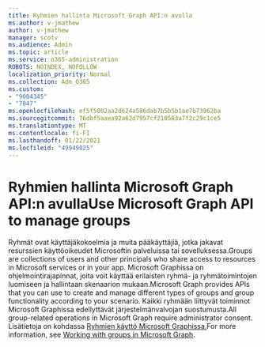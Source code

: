 ```yaml
---
title: Ryhmien hallinta Microsoft Graph API:n avulla
ms.author: v-jmathew
author: v-jmathew
manager: scotv
ms.audience: Admin
ms.topic: article
ms.service: o365-administration
ROBOTS: NOINDEX, NOFOLLOW
localization_priority: Normal
ms.collection: Adm_O365
ms.custom:
- "9004345"
- "7847"
ms.openlocfilehash: ef5f5002aa2d624a586dab7b5b5b1ae7b73962ba
ms.sourcegitcommit: 76dbf5aaea92a62d7957cf210583a7f2c29c1ce5
ms.translationtype: MT
ms.contentlocale: fi-FI
ms.lasthandoff: 01/22/2021
ms.locfileid: "49949825"
---
```

# <a name="use-microsoft-graph-api-to-manage-groups"></a><span data-ttu-id="989dd-102">Ryhmien hallinta Microsoft Graph API:n avulla</span><span class="sxs-lookup"><span data-stu-id="989dd-102">Use Microsoft Graph API to manage groups</span></span>

<span data-ttu-id="989dd-103">Ryhmät ovat käyttäjäkokoelmia ja muita pääkäyttäjiä, jotka jakavat resurssien käyttöoikeudet Microsoftin palveluissa tai sovelluksessa.</span><span class="sxs-lookup"><span data-stu-id="989dd-103">Groups are collections of users and other principals who share access to resources in Microsoft services or in your app.</span></span> <span data-ttu-id="989dd-104">Microsoft Graphissa on ohjelmointirajapinnat, joita voit käyttää erilaisten ryhmä- ja ryhmätoimintojen luomiseen ja hallintaan skenaarion mukaan.</span><span class="sxs-lookup"><span data-stu-id="989dd-104">Microsoft Graph provides APIs that you can use to create and manage different types of groups and group functionality according to your scenario.</span></span> <span data-ttu-id="989dd-105">Kaikki ryhmään liittyvät toiminnot Microsoft Graphissa edellyttävät järjestelmänvalvojan suostumusta.</span><span class="sxs-lookup"><span data-stu-id="989dd-105">All group-related operations in Microsoft Graph require administrator consent.</span></span> <span data-ttu-id="989dd-106">Lisätietoja on kohdassa [Ryhmien käyttö Microsoft Graphissa.](https://docs.microsoft.com/graph/api/resources/groups-overview)</span><span class="sxs-lookup"><span data-stu-id="989dd-106">For more information, see [Working with groups in Microsoft Graph](https://docs.microsoft.com/graph/api/resources/groups-overview).</span></span>

